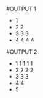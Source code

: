 #OUTPUT 1
* 1  
* 2 2  
* 3 3 3  
* 4 4 4 4  

#OUTPUT 2
* 1 1 1 1 1 
* 2 2 2 2 
* 3 3 3 
* 4 4 
* 5 
